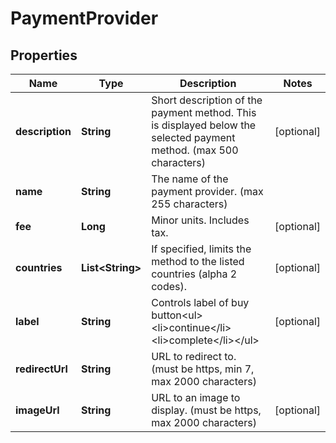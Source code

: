 

# PaymentProvider


## Properties

| Name | Type | Description | Notes |
|------------ | ------------- | ------------- | -------------|
|**description** | **String** | Short description of the payment method. This is displayed below the selected payment method. (max 500 characters) |  [optional] |
|**name** | **String** | The name of the payment provider. (max 255 characters) |  |
|**fee** | **Long** | Minor units. Includes tax. |  [optional] |
|**countries** | **List&lt;String&gt;** | If specified, limits the method to the listed countries (alpha 2 codes). |  [optional] |
|**label** | **String** | Controls label of buy button&lt;ul&gt;&lt;li&gt;continue&lt;/li&gt;&lt;li&gt;complete&lt;/li&gt;&lt;/ul&gt; |  [optional] |
|**redirectUrl** | **String** | URL to redirect to. (must be https, min 7, max 2000 characters) |  |
|**imageUrl** | **String** | URL to an image to display. (must be https, max 2000 characters) |  [optional] |



